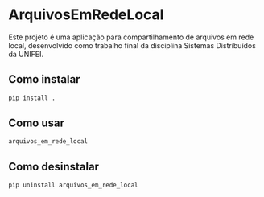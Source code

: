 # ArquivosEmRedeLocal
Este projeto é uma aplicação para compartilhamento de arquivos em rede local, desenvolvido como trabalho final da disciplina Sistemas Distribuídos da UNIFEI.


## Como instalar

```bash
pip install .
```

## Como usar

```bash
arquivos_em_rede_local
```

## Como desinstalar

```bash
pip uninstall arquivos_em_rede_local
```